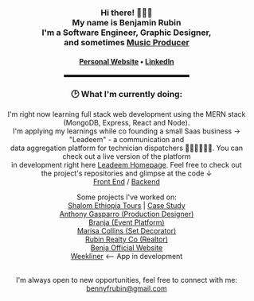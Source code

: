   <!-- Hi there! Feel free to make this your own but don't use my data -->
<div align="center">  
<h3>Hi there! 👨🏻‍💻<br>My name is Benjamin Rubin<br>I'm a Software Engineer, Graphic Designer,<br> and sometimes <a target="_blank" href="https://www.youtube.com/watch?v=XPOnBgeio-c">Music Producer</a></h3>

<h4> <a href="https://www.benjaminrubin.me">Personal Website</a> • <a href="https://www.linkedin.com/in/benjaminfloydrubin">LinkedIn</a> </h4>

<!-- <a href="https://stephenajulu.com"><img src="images/rsz 300w asset_1.png" width="100"></a> -->

<hr width="50%" style="height:5px;">

<h3>🕑 What I'm currently doing:</h3>

<p>
  I'm right now learning full stack web development using the MERN stack (MongoDB, Express, React and Node). <br/>
  I'm applying my learnings while co founding a small Saas business -> "Leadeem" - a communication and <br/>
  data aggregation platform for technician dispatchers 👨🏻‍🔧👩🏻‍🔧. You can check out a live version of the platform <br/>
  in development right here <a href="https://github.com/benjaminrubin/leadeemm">Leadeem Homepage</a>. Feel free to check out <br/>
  the project's repositories and glimpse at the code ↓ <br/>
  <a href="https://github.com/benjaminrubin/leadeem">Front End</a>  /  <a href="https://github.com/benjaminrubin/leadeem-server">Backend</a>  
  
  <br/>
  
  Some projects I've worked on: <br/>
  <a href="https://www.shalomethiopia.com">Shalom Ethiopia Tours</a> | <a href="https://benjaminrubin.me/portfolio/shalom-ethiopia-case-study">Case Study</a> <br/>
  <a href="https://www.anthonygasparro.com">Anthony Gasparro (Production Designer)</a> <br/>
    <a href="https://benjaminrubin.me/portfolio/branja-case-study">Branja (Event Platform)</a> <br/>
  <a href="https://www.marisacollins.com">Marisa Collins (Set Decorator)</a> <br/>
  <a href="https://www.rubinrealtyco.com">Rubin Realty Co (Realtor)</a> <br/>
  <a href="https://www.benjaofficial.com">Benja Official Website</a> <br/>
    <a href="https://www.weekliner.com">Weekliner</a> <-- App in development <br/>

  
  
  <br/>
I'm always open to new opportunities, feel free to connect with me:<br/>
  <a href="mailto:bennyfrubin@gmail.com">bennyfrubin@gmail.com</>
</p>

  
  </div>
